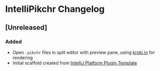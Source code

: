 <!-- Keep a Changelog guide -> https://keepachangelog.com -->

# IntelliPikchr Changelog

## [Unreleased]

### Added

- Open `.pikchr` files in split editor with preview pane, using [kroki.io](https://kroki.io) for rendering
- Initial scaffold created from [IntelliJ Platform Plugin Template](https://github.com/JetBrains/intellij-platform-plugin-template)
